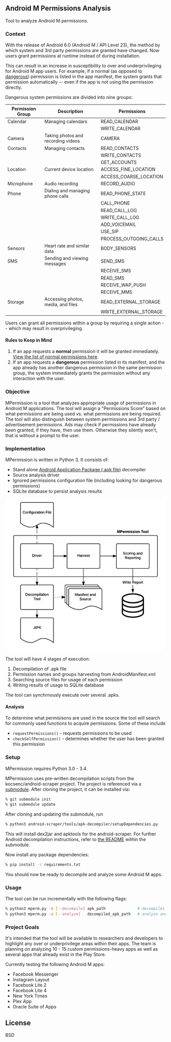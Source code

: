 ## Android M Permissions Analysis
Tool to analyze Android M permissions.

### Context
With the release of Android 6.0 (Android M / API Level 23), the method by which system and 3rd party permissions are granted have changed. Now users grant permissions at runtime instead of during installation.   

This can result in an increase in susceptibility to over and underprivileging for Android M app users. For example, if a normal (as opposed to [dangerous][1]) permission is listed in the app manifest, the system grants that permission automatically -- even if the app is not using the permission directly.

Dangerous system permissions are divided into nine groups:

| Permission Group   | Description                        | Permissions    | 
|--------------------|------------------------------------|----------------|  
| Calendar           | Managing calendars                 | READ_CALENDAR  |
|                    |                                    | WRITE_CALENDAR |
| Camera             | Taking photos and recording videos | CAMERA         |
| Contacts           | Managing contacts                  | READ_CONTACTS  |
|                    |                                    | WRITE_CONTACTS |
|                    |                                    | GET_ACCOUNTS   |
| Location           | Current device location            | ACCESS_FINE_LOCATION               |
|                    |                                    | ACCESS_COARSE_LOCATION               |
| Microphone         | Audio recording                    | RECORD_AUDIO               |
| Phone              | Dialing and managing phone calls   | READ_PHONE_STATE            |
|                    |                                    | CALL_PHONE               |
|                    |                                    | READ_CALL_LOG               |
|                    |                                    | WRITE_CALL_LOG               |
|                    |                                    | ADD_VOICEMAIL               |
|                    |                                    | USE_SIP               |
|                    |                                    | PROCESS_OUTGOING_CALLS               |
| Sensors            | Heart rate and similar data        | BODY_SENSORS            |
| SMS                | Sending and viewing messages       | SEND_SMS               |
|                    |                                    | RECEIVE_SMS               |
|                    |                                    | READ_SMS               |
|                    |                                    | RECEIVE_WAP_PUSH               |
|                    |                                    | RECEIVE_MMS               |
| Storage            | Accessing photos, media, and files | READ_EXTERNAL_STORAGE               |
|                    |                                    | WRITE_EXTERNAL_STORAGE               |

Users can grant all permissions within a group by requiring a single action -- which may result in overprivileging.

#### Rules to Keep in Mind
1. If an app requests a **normal** permission it will be granted immediately. [View the list of normal permissions here](http://developer.android.com/guide/topics/security/normal-permissions.html).
2. If an app requests a **dangerous** permission listed in its manifest, and the app already has another dangerous permission in the same permission group, the system immediately grants the permission without any interaction with the user.

### Objective
MPermission is a tool that analyzes appropriate usage of permissions in Android M applications. The tool will assign a "Permissions Score" based on what permissions are being used vs. what permissions are being required. The tool will also distinguish between system permissions and 3rd party / advertisement permissions. Ads may check if permissions have already been granted, if they have, then use them. Otherwise they silently won’t, that is without a prompt to the user.

### Implementation
MPermission is written in Python 3. It consists of:
* Stand alone [Android Application Package (.apk file)][2] decompiler
* Source analysis driver
* Ignored permissions configuration file (including looking for dangerous permissions)
* SQLite database to persist analysis results

![Subsystem](/docs/mpermission-subsystem-diagram.png?raw=true "Optional Title")

The tool will have 4 stages of execution:  

1. Decompilation of .apk file 
2. Permission names and groups harvesting from AndroidManifest.xml
3. Searching source files for usage of each permission
4. Writing results of usage to SQLite database

The tool can synchrnously execute over several .apks.

#### Analysis
To determine what permisisons are used in the source the tool will search for commonly used functions to acquire permissions. Some of these include  
* `requestPermissions()` - requests permissions to be used 
* `checkSelfPermission()` - determines whether the user has been granted this permission

### Setup
MPermission requires Python 3.0 - 3.4. 

MPermission uses pre-written decompilation scripts from the kocsenc/android-scraper project. The project is referenced via a [submodule](3). After cloning the project, it can be installed via:

```bash
% git submodule init
% git submodule update
```


After cloning and updating the submodule, run  

```bash
% python3 android-scraper/tools/apk-decompiler/setupDependencies.py
```
This will install dex2jar and apktools for the android-scraper. For further Android decompilation instructions, refer to [the README](4) within the submodule.

Now install any package dependencies:  
```bash
% pip install -r requirements.txt
```

You should now be ready to decompile and analyze some Android M apps.

### Usage  

The tool can be run incrementally with the following flags:

```bash
% python3 mperm.py -d [--decompile] apk_path              # decompiles APK and moves it to sample_apk/
% python3 mperm.py -a [--analyze]   decompiled_apk_path   # analyze and prints source report / analysis report
```

### Project Goals

It's intended that the tool will be available to researchers and developers to highlight any over or underprivilege areas within their apps. The team is planning on analyzing 10 - 15 custom permissions-heavy apps as well as several apps that already exist in the Play Store.

Currently testing the following Android M apps:
* Facebook Messenger
* Instagram Layout
* Facebook Lite 2
* Facebook Lite 4
* New York Times
* Plex App
* Oracle Suite of Apps

License
----
BSD 

[1]: http://developer.android.com/guide/topics/security/permissions.html#normal-dangerous
[2]: https://www.wikiwand.com/en/Android_application_package
[3]: https://git-scm.com/book/en/v2/Git-Tools-Submodules
[4]: https://github.com/kocsenc/android-scraper/tree/master/tools/apk-decompiler/

